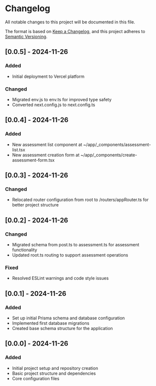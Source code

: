 # Changelog

All notable changes to this project will be documented in this file.

The format is based on [Keep a Changelog](https://keepachangelog.com/en/1.0.0/),
and this project adheres to [Semantic Versioning](https://semver.org/spec/v2.0.0.html).

## [0.0.5] - 2024-11-26

### Added

- Initial deployment to Vercel platform

### Changed

- Migrated env.js to env.ts for improved type safety
- Converted next.config.js to next.config.ts

## [0.0.4] - 2024-11-26

### Added

- New assessment list component at ~/app/\_components/assessment-list.tsx
- New assessment creation form at ~/app/\_components/create-assessment-form.tsx

## [0.0.3] - 2024-11-26

### Changed

- Relocated router configuration from root to /routers/appRouter.ts for better project structure

## [0.0.2] - 2024-11-26

### Changed

- Migrated schema from post.ts to assessment.ts for assessment functionality
- Updated root.ts routing to support assessment operations

### Fixed

- Resolved ESLint warnings and code style issues
    
## [0.0.1] - 2024-11-26

### Added

- Set up initial Prisma schema and database configuration
- Implemented first database migrations
- Created base schema structure for the application

## [0.0.0] - 2024-11-26

### Added

- Initial project setup and repository creation
- Basic project structure and dependencies
- Core configuration files
